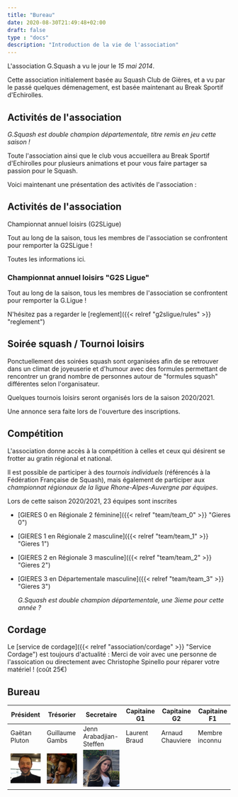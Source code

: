 ```yaml
---
title: "Bureau"
date: 2020-08-30T21:49:48+02:00
draft: false
type : "docs"
description: "Introduction de la vie de l'association"
---
```


L'association G.Squash a vu le jour le _15 mai 2014_.

Cette association initialement basée au Squash Club de Gières, et a vu par le passé quelques démenagement, est basée maintenant au Break Sportif d'Echirolles.

## Activités de l'association

_G.Squash est double champion départementale, titre remis en jeu cette saison !_

Toute l'association ainsi que le club vous accueillera au Break Sportif d'Echirolles pour plusieurs animations et pour vous faire partager sa passion pour le Squash.


Voici maintenant une présentation des activités de l'association :

## Activités de l'association

Championnat annuel loisirs (G2SLigue)

Tout au long de la saison, tous les membres de l'association se confrontent pour remporter la G2SLigue !

Toutes les informations ici.

### Championnat annuel loisirs "G2S Ligue"

Tout au long de la saison, tous les membres de l'association se confrontent pour remporter la G.Ligue !

N'hésitez pas a regarder le [reglement]({{< relref "g2sligue/rules" >}} "reglement")

## Soirée squash / Tournoi loisirs

Ponctuellement des soirées squash sont organisées afin de se retrouver dans un climat de joyeuserie et d'humour avec des formules permettant de rencontrer un grand nombre de personnes autour de "formules squash" différentes selon l'organisateur.

Quelques tournois loisirs seront organisés lors de la saison 2020/2021.

Une annonce sera faite lors de l'ouverture des inscriptions.

## Compétition

L'association donne accès à la compétition à celles et ceux qui désirent se frotter au gratin régional et national.

Il est possible de participer à des *tournois individuels* (référencés à la Fédération Française de Squash), mais également de participer aux *championnat régionaux de la ligue Rhone-Alpes-Auvergne par équipes*.

Lors de cette saison 2020/2021, 23 équipes sont inscrites

- [GIERES 0 en Régionale 2 féminine]({{< relref "team/team_0" >}} "Gieres 0")

- [GIERES 1 en Régionale 2 masculine]({{< relref "team/team_1" >}} "Gieres 1")

- [GIERES 2 en Régionale 3 masculine]({{< relref "team/team_2" >}} "Gieres 2")

- [GIERES 3 en Départementale masculine]({{< relref "team/team_3" >}} "Gieres 3")

  _G.Squash est double champion départementale, une 3ieme pour cette année ?_


## Cordage

Le [service de cordage]({{< relref "association/cordage" >}} "Service Cordage") est toujours d'actualité : Merci de voir avec une personne de l'assoication ou directement avec Christophe Spinello pour réparer votre matériel ! (coût 25€)

## Bureau

| Président                          | Trésorier                             | Secretaire                     | Capitaine G1  | Capitaine G2     | Capitaine F1   |
|------------------------------------|---------------------------------------|--------------------------------|---------------|------------------|----------------|
| Gaëtan Pluton                      | Guillaume Gambs                       | Jenn Arabadjian-Steffen        | Laurent Braud | Arnaud Chauviere | Membre inconnu |
| ![Gaëtan](../../images/Gaetan.png) | ![Guillaume](../../images/Guigui.png) | ![Jenn](../../images/Jenn.png) |               |                  |                |